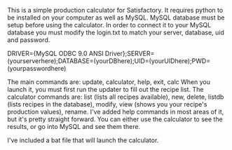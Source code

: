 This is a simple production calculator for Satisfactory. It requires python to be installed on your computer as well as MySQL. MySQL database must be setup before using the calculator.
In order to connect it to your MySQL database you must modify the login.txt to match your server, database, uid and password.

DRIVER={MySQL ODBC 9.0 ANSI Driver};SERVER=(yourserverhere);DATABASE=(yourDBhere);UID=(yourUIDhere);PWD=(yourpasswordhere)

The main commands are: update, calculator, help, exit, calc
When you launch it, you must first run the updater to fill out the recipe list.
The calculator commands are: list (lists all recipes available), new, delete, listdb (lists recipes in the database), modify, view (shows you your recipe's production values), rename.
I've added help commands in most areas of it, but it's pretty straight forward. You can either use the calculator to see the results, or go into MySQL and see them there.

I've included a bat file that will launch the calculator.
